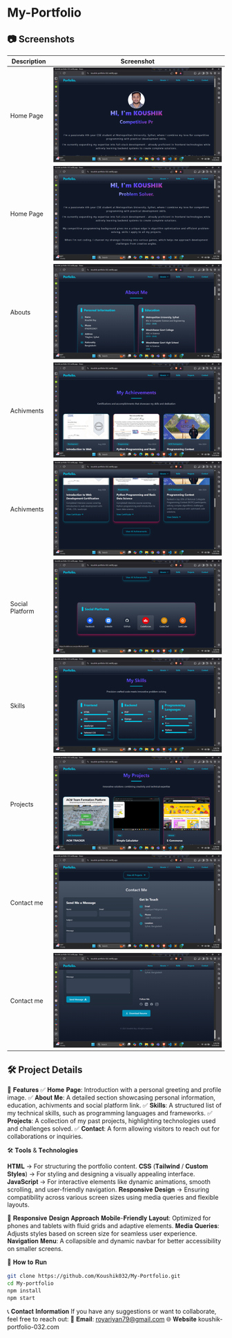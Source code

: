 # My-Portfolio

## 📷 Screenshots
| Description    | Screenshot |
|----------------|------------|
| Home Page      | ![Home Page](./screenshots/Screenshot(10).png) |
| Home Page      | ![Home Page](./screenshots/Screenshot(11).png) |
| Abouts         | ![Abouts](./screenshots/Screenshot(12).png) |
| Achivments     | ![Achivments](./screenshots/Screenshot(13).png) |
| Achivments     | ![Achivments](./screenshots/Screenshot(14).png) |
| Social Platform| ![Social Platform](./screenshots/Screenshot(15).png) |
| Skills         | ![Skills](./screenshots/Screenshot(16).png) |
| Projects       | ![Projects](./screenshots/Screenshot(17).png) |
| Contact me     | ![Contact me](./screenshots/Screenshot(18).png) |
| Contact me     | ![Contact me](./screenshots/Screenshot(19).png) |


## 🛠️ Project Details

🔹 𝐅𝐞𝐚𝐭𝐮𝐫𝐞𝐬
✅ 𝐇𝐨𝐦𝐞 𝐏𝐚𝐠𝐞: Introduction with a personal greeting and profile image. 
✅ 𝐀𝐛𝐨𝐮𝐭 𝐌𝐞: A detailed section showcasing personal information, education, achivments and social platform link.
✅ 𝐒𝐤𝐢𝐥𝐥𝐬: A structured list of my technical skills, such as programming languages and frameworks.
✅ 𝐏𝐫𝐨𝐣𝐞𝐜𝐭𝐬: A collection of my past projects, highlighting technologies used and challenges solved. 
✅ 𝐂𝐨𝐧𝐭𝐚𝐜𝐭: A form allowing visitors to reach out for collaborations or inquiries.  



🛠 𝐓𝐨𝐨𝐥𝐬 & 𝐓𝐞𝐜𝐡𝐧𝐨𝐥𝐨𝐠𝐢𝐞𝐬

𝐇𝐓𝐌𝐋 → For structuring the portfolio content.
𝐂𝐒𝐒 (𝐓𝐚𝐢𝐥𝐰𝐢𝐧𝐝 / 𝐂𝐮𝐬𝐭𝐨𝐦 𝐒𝐭𝐲𝐥𝐞𝐬) → For styling and designing a visually appealing interface.
𝐉𝐚𝐯𝐚𝐒𝐜𝐫𝐢𝐩𝐭 → For interactive elements like dynamic animations, smooth scrolling, and user-friendly navigation.
𝐑𝐞𝐬𝐩𝐨𝐧𝐬𝐢𝐯𝐞 𝐃𝐞𝐬𝐢𝐠𝐧 → Ensuring compatibility across various screen sizes using media queries and flexible layouts.


📱 𝐑𝐞𝐬𝐩𝐨𝐧𝐬𝐢𝐯𝐞 𝐃𝐞𝐬𝐢𝐠𝐧 𝐀𝐩𝐩𝐫𝐨𝐚𝐜𝐡
𝐌𝐨𝐛𝐢𝐥𝐞-𝐅𝐫𝐢𝐞𝐧𝐝𝐥𝐲 𝐋𝐚𝐲𝐨𝐮𝐭: Optimized for phones and tablets with fluid grids and adaptive elements.
𝐌𝐞𝐝𝐢𝐚 𝐐𝐮𝐞𝐫𝐢𝐞𝐬: Adjusts styles based on screen size for seamless user experience.
𝐍𝐚𝐯𝐢𝐠𝐚𝐭𝐢𝐨𝐧 𝐌𝐞𝐧𝐮: A collapsible and dynamic navbar for better accessibility on smaller screens.


🚀 𝐇𝐨𝐰 𝐭𝐨 𝐑𝐮𝐧
```bash
git clone https://github.com/Koushik032/My-Portfolio.git
cd My-portfolio
npm install
npm start
```


📞 𝐂𝐨𝐧𝐭𝐚𝐜𝐭 𝐈𝐧𝐟𝐨𝐫𝐦𝐚𝐭𝐢𝐨𝐧
If you have any suggestions or want to collaborate, feel free to reach out: 📧 𝐄𝐦𝐚𝐢𝐥: royariyan79@gmail.com
🌐 𝐖𝐞𝐛𝐬𝐢𝐭𝐞 koushik-portfolio-032.com
